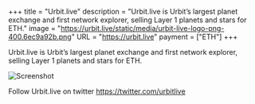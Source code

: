 +++
title = "Urbit.live"
description = "Urbit.live is Urbit’s largest planet exchange and first network explorer, selling Layer 1 planets and stars for ETH."
image = "https://urbit.live/static/media/urbit-live-logo-png-400.6ec9a92b.png"
URL = "https://urbit.live"
payment = ["ETH"]
+++

Urbit.live is Urbit’s largest planet exchange and first network explorer, selling Layer 1 planets and stars for ETH.

![Screenshot](https://storage.googleapis.com/media.urbit.org/site/ecosystem/marketplaces/urbitlive-screenshot.jpg)

Follow Urbit.live on twitter https://twitter.com/urbitlive